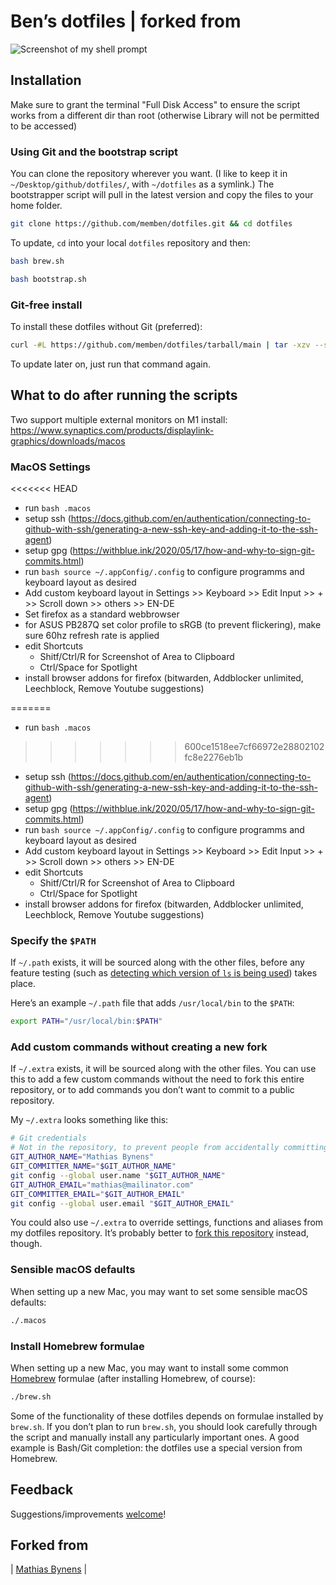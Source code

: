 # Ben’s dotfiles | forked from

![Screenshot of my shell prompt](https://i.imgur.com/EkEtphC.png)

## Installation

Make sure to grant the terminal "Full Disk Access" to ensure the script works from a different dir than root (otherwise Library will not be permitted to be accessed)

### Using Git and the bootstrap script

You can clone the repository wherever you want. (I like to keep it in `~/Desktop/github/dotfiles/`, with `~/dotfiles` as a symlink.) The bootstrapper script will pull in the latest version and copy the files to your home folder.

```bash
git clone https://github.com/memben/dotfiles.git && cd dotfiles
```

To update, `cd` into your local `dotfiles` repository and then:

```zsh
bash brew.sh
```

```zsh
bash bootstrap.sh
```

### Git-free install

To install these dotfiles without Git (preferred):

```bash
curl -#L https://github.com/memben/dotfiles/tarball/main | tar -xzv --strip-components 1 --exclude={README.md,.osx,LICENSE-MIT.txt}
```

To update later on, just run that command again.

## What to do after running the scripts

Two support multiple external monitors on M1 install:
https://www.synaptics.com/products/displaylink-graphics/downloads/macos

### MacOS Settings
<<<<<<< HEAD

- run `bash .macos`
- setup ssh (https://docs.github.com/en/authentication/connecting-to-github-with-ssh/generating-a-new-ssh-key-and-adding-it-to-the-ssh-agent)
- setup gpg (https://withblue.ink/2020/05/17/how-and-why-to-sign-git-commits.html)
- run `bash source ~/.appConfig/.config` to configure programms and keyboard layout as desired
- Add custom keyboard layout in Settings >> Keyboard >> Edit Input >> + >> Scroll down >> others >> EN-DE
- Set firefox as a standard webbrowser
- for ASUS PB287Q set color profile to sRGB (to prevent flickering), make sure 60hz refresh rate is applied
- edit Shortcuts
  - Shitf/Ctrl/R for Screenshot of Area to Clipboard
  - Ctrl/Space for Spotlight
- install browser addons for firefox (bitwarden, Addblocker unlimited, Leechblock, Remove Youtube suggestions)

=======
* run ```bash .macos```
>>>>>>> 600ce1518ee7cf66972e28802102fc8e2276eb1b
* setup ssh (https://docs.github.com/en/authentication/connecting-to-github-with-ssh/generating-a-new-ssh-key-and-adding-it-to-the-ssh-agent)
* setup gpg (https://withblue.ink/2020/05/17/how-and-why-to-sign-git-commits.html)
* run `bash source ~/.appConfig/.config` to configure programms and keyboard layout as desired
* Add custom keyboard layout in Settings >> Keyboard >> Edit Input >> + >> Scroll down >> others >> EN-DE
* edit Shortcuts
  - Shitf/Ctrl/R for Screenshot of Area to Clipboard
  - Ctrl/Space for Spotlight
* install browser addons for firefox (bitwarden, Addblocker unlimited, Leechblock, Remove Youtube suggestions)

### Specify the `$PATH`

If `~/.path` exists, it will be sourced along with the other files, before any feature testing (such as [detecting which version of `ls` is being used](https://github.com/memben/dotfiles/blob/aff769fd75225d8f2e481185a71d5e05b76002dc/.aliases#L21-L26)) takes place.

Here’s an example `~/.path` file that adds `/usr/local/bin` to the `$PATH`:

```bash
export PATH="/usr/local/bin:$PATH"
```

### Add custom commands without creating a new fork

If `~/.extra` exists, it will be sourced along with the other files. You can use this to add a few custom commands without the need to fork this entire repository, or to add commands you don’t want to commit to a public repository.

My `~/.extra` looks something like this:

```bash
# Git credentials
# Not in the repository, to prevent people from accidentally committing under my name
GIT_AUTHOR_NAME="Mathias Bynens"
GIT_COMMITTER_NAME="$GIT_AUTHOR_NAME"
git config --global user.name "$GIT_AUTHOR_NAME"
GIT_AUTHOR_EMAIL="mathias@mailinator.com"
GIT_COMMITTER_EMAIL="$GIT_AUTHOR_EMAIL"
git config --global user.email "$GIT_AUTHOR_EMAIL"
```

You could also use `~/.extra` to override settings, functions and aliases from my dotfiles repository. It’s probably better to [fork this repository](https://github.com/mathiasbynens/dotfiles/fork) instead, though.

### Sensible macOS defaults

When setting up a new Mac, you may want to set some sensible macOS defaults:

```bash
./.macos
```

### Install Homebrew formulae

When setting up a new Mac, you may want to install some common [Homebrew](https://brew.sh/) formulae (after installing Homebrew, of course):

```bash
./brew.sh
```

Some of the functionality of these dotfiles depends on formulae installed by `brew.sh`. If you don’t plan to run `brew.sh`, you should look carefully through the script and manually install any particularly important ones. A good example is Bash/Git completion: the dotfiles use a special version from Homebrew.

## Feedback

Suggestions/improvements
[welcome](https://github.com/mathiasbynens/dotfiles/issues)!

## Forked from

| [Mathias Bynens](https://mathiasbynens.be/) |
